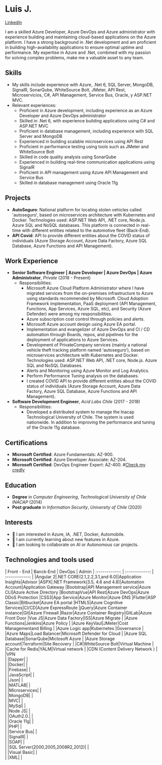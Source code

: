 # Luis J.
[LinkedIn](https://www.linkedin.com/in/luis-j-256b1ba8/)
 
I am a skilled Azure Developer, Azure DevOps and  Azure administrator with experience building and maintaining cloud-based applications on the Azure platform. I have a strong background in .Net development and am proficient in building high-availability applications to ensure optimal uptime and performance. My expertise in Azure and .Net, combined with my passion for solving complex problems, make me a valuable asset to any team.

## Skills
-  My skills include experience with Azure, .Net 6, SQL Server, MongoDB, SignalR, SonarQube, WhiteSource Bolt, JMeter, API Rest, Microservicios, C#, API Management, Service Bus, Oracle, y ASP.NET MVC.
- Relevant experiences:
  - Proficient in Azure development, including experience as an Azure Developer and Azure DevOps administrator
  - Skilled in .Net 6, with experience building applications using C# and ASP.NET MVC
  - Proficient in database management, including experience with SQL Server and MongoDB
  - Experienced in building scalable microservices using API Rest
  - Proficient in performance testing using tools such as JMeter and WhiteSource Bolt
  - Skilled in code quality analysis using SonarQube
  - Experienced in building real-time communication applications using SignalR
  - Proficient in API management using Azure API Management and Service Bus
  - Skilled in database management using Oracle 11g

## Projects
  - **AutoSeguro**: National platform for locating stolen vehicles called 'autoseguro', based on microservices architecture with Kubernetes and Docker. Technologies used: ASP.NET Web API, .NET core, Node.js. Azure SQL and NoSQL databases. This platform is connected in real-time with different entities related to the automotive fleet (Back-End). 
  - **API Covid**: API to provide different entities about the COVID status of individuals (Azure Storage Account, Azure Data Factory, Azure SQL Database, Azure Functions and API Management).

## Work Experience
  - **Senior Software Engineer | Azure Developer | Azure DevOps | Azure Administrator**, *Private* (2018 - Present)
    - Responsibilities:
      - Microsoft Azure Cloud Platform Administrator where I have migrated services from the on-premises infrastructure to Azure using standards recommended by Microsoft. Cloud Adoption Framework implementation, PaaS deployment (API Management, Functions, App Services, Azure SQL, etc), and Security (Azure Defender) were among my responsibilities.
      - Azure subscription cost control through policies and alerts.
      - Microsoft Azure account design using Azure EA portal.
      - Implementation and evangelizer of Azure DevOps and CI / CD automation through Boards, repos, and pipelines for the deployment of applications to Azure Services.
      - Development of PrivateCompany services (mainly a national vehicle theft tracking platform named ‘autoseguro’), based on microservices architecture with Kubernetes and Docker. Technologies used: ASP.NET Web API, .NET core, Node.js. Azure SQL and NoSQL Databases.
      - Alerts and Monitoring using Azure Monitor and Log Analytics.
      - Perform Performance Tuning analysis on the databases.
      - I created COVID API to provide different entities about the COVID status of individuals (Azure Storage Account, Azure Data Factory, Azure SQL Database, Azure Functions and API Management). 
  - **Software Development Engineer**, *Acid Labs Chile* (2017 - 2018)
    - Responsibilities:
      - Developed a distributed system to manage the Inacap Technological University of Chile. The system is used nationwide. In addition to improving the performance and tuning of the Oracle 11g database. 

## Certifications
 - **Microsoft Certified**: Azure Fundamentals: AZ-900.
 - **Microsoft Certified**: Azure Developer Associate: AZ-204.
 - **Microsoft Certified**: DevOps Engineer Expert: AZ-400.
 #[Check my credly](https://www.credly.com/users/luis-jarpa/badges)

## Education 
  - **Degree** in *Computer Engineering*, *Technological University of Chile INACAP* (2014)
  - **Post graduate** in *Information Security*, *University of Chile* (2020)

## Interests 
- 👀 I am interested in Azure, IA, .NET, Docker, Automobile. 
- 🌱 I am currently learning about new features in Azure.
- 💞️ I am looking to collaborate on AI or Autonomous car projects.

## Technologies and tools used
| Front - End  | Banck-End  | DevOps  | Admin
| :------------: | :------------: | :------------: |
|Angular 2|.NET CORE(2.1,2.2,3.1,and 6.0)|Application Insights|Advisor
|ASPX|.NET Framework(3.5, 4.6 and 4.8)|Automation Account|Application Gateway
|Bootstrap|API Management service|Azure CLI|Azure Active Directory
|BootstrapVue|API Rest|Azure DevOps|Azure DDoS Protection
|CSS3|App Service|Azure Monitor|Azure DNS
|Flutter|ASP Classic|Bitbucket|Azure EA portal
|HTML5|Azure Cognitive Services|CI/CD|Azure ExpressRoute
|jQuery|Azure Container instance|Git|Azure Firewall
|Razor|Azure Container Registry|GitLab|Azure Front Door
|Vue JS|Azure Data Factory|ISS|Azure Migrate
|   |Azure Functions|Jenkins|Azure Policy
|   |Azure KeyVaul|JMeter|Cost Managementand Billing
|   |Azure Logic app|Kubernetes |Governance
|   |Azure Maps|Load Balancer|Microsoft Defender for Cloud
|   |Azure SQL Database|SonarQube|Mictosoft Azure
|   |Azure Storage account|Terraform|Site Recovery
|   |C#|WhiteSource Bolt|Virtual Machine
|   |Cache for Redis|YALM|Virtual network
|   |CDN (Content Delivery Network ) |   |VPN   
|   |Dapper|   |   
|   |Docker|   |   
|   |Firebase|   |   
|   |JavaScript|   |   
|   |Json|   |    
|   |MATLAB|   |   
|   |Microservices|   |   
|   |MongoDB|   |   
|   |MVC|   |    
|   |MySql|   |   
|   |Node JS|   |   
|   |OAuth2.0.|   |   
|   |Oracle 11g|   |   
|   |PHP|   |   
|   |Service Bus|   |   
|   |SignalR|   |   
|   |SOAP|   |   
|   |SQL Server(2000,2005,2008R2,2012)|   |   
|   |Visual Basic|   |   
|   |XML|   |   


